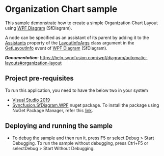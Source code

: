 # Organization Chart sample
This sample demonstrate how to create a simple Organization Chart Layout using [WPF Diagram](https://www.syncfusion.com/wpf-controls/diagram) (SfDiagram).

A node can be specified as an assistant of its parent by adding it to the [Assistants](https://help.syncfusion.com/cr/wpf/Syncfusion.SfDiagram.WPF~Syncfusion.UI.Xaml.Diagram.LayoutInfoArgs~Assistants.html) property of the [LayoutInfoArgs](https://help.syncfusion.com/cr/wpf/Syncfusion.SfDiagram.WPF~Syncfusion.UI.Xaml.Diagram.LayoutInfoArgs.html) class argument in the [GetLayoutInfo](https://help.syncfusion.com/cr/wpf/Syncfusion.SfDiagram.WPF~Syncfusion.UI.Xaml.Diagram.IGraphInfo~GetLayoutInfo_EV.html) event of [WPF Diagram](https://www.syncfusion.com/wpf-controls/diagram) (SfDiagram).

__*Documentation*__: https://help.syncfusion.com/wpf/diagram/automatic-layouts#organization-layout

## Project pre-requisites
To run this application, you need to have the below two in your system

* [Visual Studio 2019](https://www.visualstudio.com/wpf-vs)
* [Syncfusion.SfDiagram.WPF](https://www.nuget.org/packages/Syncfusion.SfDiagram.WPF/) nuget package. To install the package using NuGet Package Manager, refer this [link](https://docs.microsoft.com/en-us/nuget/quickstart/install-and-use-a-package-in-visual-studio#nuget-package-manager).

## Deploying and running the sample
* To debug the sample and then run it, press F5 or select Debug > Start Debugging. To run the sample without debugging, press Ctrl+F5 or selectDebug > Start Without Debugging.
